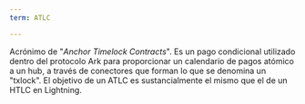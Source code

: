 ```yaml
---
term: ATLC

---
```

Acrónimo de "*Anchor Timelock Contracts*". Es un pago condicional utilizado dentro del protocolo Ark para proporcionar un calendario de pagos atómico a un hub, a través de conectores que forman lo que se denomina un "txlock". El objetivo de un ATLC es sustancialmente el mismo que el de un HTLC en Lightning.